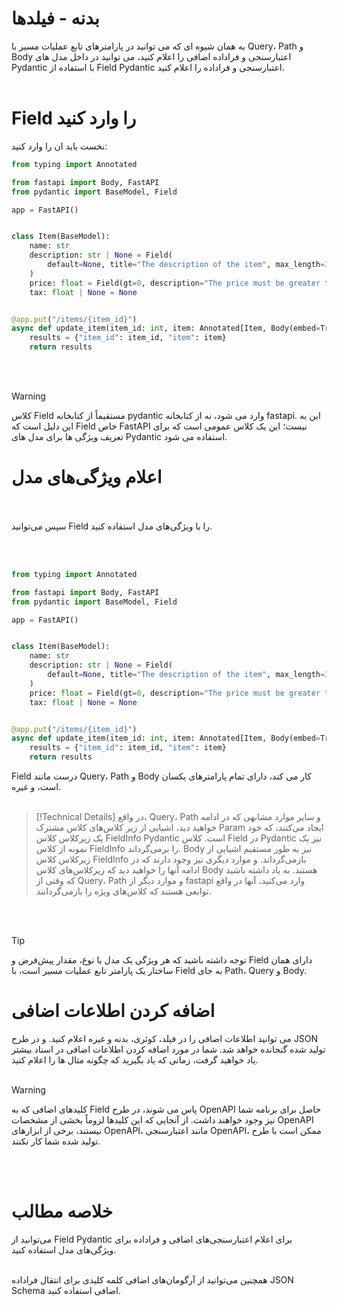 # بدنه - فیلدها

به همان شیوه ای که می توانید در پارامترهای تابع عملیات مسیر با Query، Path و Body اعتبارسنجی و فراداده اضافی را اعلام کنید، می توانید در داخل مدل های Pydantic با استفاده از Field Pydantic اعتبارسنجی و فراداده را اعلام کنید.
<br><br>
# Field را وارد کنید

نخست باید ان را وارد کنید:

```python
from typing import Annotated

from fastapi import Body, FastAPI
from pydantic import BaseModel, Field

app = FastAPI()


class Item(BaseModel):
    name: str
    description: str | None = Field(
        default=None, title="The description of the item", max_length=300
    )
    price: float = Field(gt=0, description="The price must be greater than zero")
    tax: float | None = None


@app.put("/items/{item_id}")
async def update_item(item_id: int, item: Annotated[Item, Body(embed=True)]):
    results = {"item_id": item_id, "item": item}
    return results
```
<br><br>
>[!WARNING]
> کلاس Field مستقیماً از کتابخانه pydantic وارد می شود، نه از کتابخانه fastapi. این به این دلیل است که Field خاص FastAPI نیست؛ این یک کلاس عمومی است که برای تعریف ویژگی ها برای مدل های Pydantic استفاده می شود.

# اعلام ویژگی‌های مدل
<br><br>
سپس می‌توانید Field را با ویژگی‌های مدل استفاده کنید.

<br><br>

```python
from typing import Annotated

from fastapi import Body, FastAPI
from pydantic import BaseModel, Field

app = FastAPI()


class Item(BaseModel):
    name: str
    description: str | None = Field(
        default=None, title="The description of the item", max_length=300
    )
    price: float = Field(gt=0, description="The price must be greater than zero")
    tax: float | None = None


@app.put("/items/{item_id}")
async def update_item(item_id: int, item: Annotated[Item, Body(embed=True)]):
    results = {"item_id": item_id, "item": item}
    return results
```
Field درست مانند Query، Path و Body کار می کند، دارای تمام پارامترهای یکسان است، و غیره.
<br><br>

>[!Technical Details]
> در واقع، Query، Path و سایر موارد مشابهی که در ادامه خواهید دید، اشیایی از زیر کلاس‌های کلاس مشترک Param ایجاد می‌کنند، که خود یک زیرکلاس کلاس FieldInfo Pydantic است.
> کلاس Field در Pydantic نیز یک نمونه از کلاس FieldInfo را برمی‌گرداند.
> Body نیز به طور مستقیم اشیایی از زیرکلاس کلاس FieldInfo بازمی‌گرداند. و موارد دیگری نیز وجود دارند که در ادامه آنها را خواهید دید که زیرکلاس‌های کلاس Body هستند.
> به یاد داشته باشید که وقتی از Query، Path و موارد دیگر از fastapi وارد می‌کنید، آنها در واقع توابعی هستند که کلاس‌های ویژه را بازمی‌گردانند.

<br><br>

>[!TIP]
> توجه داشته باشید که هر ویژگی یک مدل با نوع، مقدار پیش‌فرض و Field دارای همان ساختار یک پارامتر تابع عملیات مسیر است، با Field به جای Path، Query و Body.

# اضافه کردن اطلاعات اضافی
می توانید اطلاعات اضافی را در فیلد، کوئری، بدنه و غیره اعلام کنید. و در طرح JSON تولید شده گنجانده خواهد شد. شما در مورد اضافه کردن اطلاعات اضافی در اسناد بیشتر یاد خواهید گرفت، زمانی که یاد بگیرید که چگونه مثال ها را اعلام کنید.
<br><br>

>[!WARNING]
> کلیدهای اضافی که به Field پاس می شوند، در طرح OpenAPI حاصل برای برنامه شما نیز وجود خواهند داشت. از آنجایی که این کلیدها لزوماً بخشی از مشخصات OpenAPI نیستند، برخی از ابزارهای OpenAPI، مانند اعتبارسنجی OpenAPI، ممکن است با طرح تولید شده شما کار نکنند.



<br><br>

# خلاصه مطالب

می‌توانید از Field Pydantic برای اعلام اعتبارسنجی‌های اضافی و فراداده برای ویژگی‌های مدل استفاده کنید.
<br><br>

همچنین می‌توانید از آرگومان‌های اضافی کلمه کلیدی برای انتقال فراداده JSON Schema اضافی استفاده کنید.









































